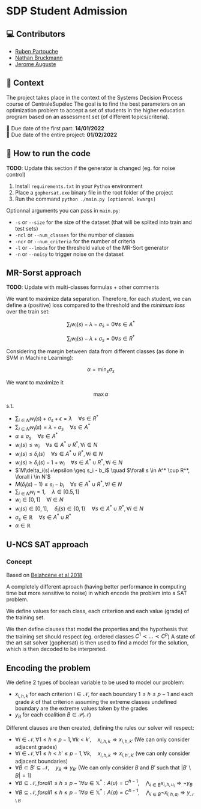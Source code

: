 # SDP Student Admission

## :computer: Contributors

- [Ruben Partouche](https://gitlab-student.centralesupelec.fr/2018partouchr)
- [Nathan Bruckmann](https://gitlab-student.centralesupelec.fr/2018bruckmann)
- [Jerome Auguste](https://gitlab-student.centralesupelec.fr/2018augustej)

## :page_facing_up: Context

The project takes place in the context of the Systems Decision Process course of CentraleSupélec
The goal is to find the best parameters on an optimization problem to accept a set of students in the higher education program based on an assessment set (of different topics/criteria).

:date: Due date of the first part: **14/01/2022** \
:date: Due date of the entire project: **01/02/2022**

## :running: How to run the code

**TODO**: Update this section if the generator is changed (eg. for noise control)

1. Install `requirements.txt` in your `Python` environment
2. Place a `gophersat.exe` binary file in the root folder of the project
3. Run the command `python ./main.py [optionnal kwargs]`

Optionnal arguments you can pass in `main.py`:

- `-s` or `--size` for the size of the dataset (that will be splited into train and test sets)
- `-ncl` or `--num_classes` for the number of classes
- `-ncr` or `--num_criteria` for the number of criteria
- `-l` or `--lmbda` for the threshold value of the MR-Sort generator
- `-n` or `--noisy` to trigger noise on the dataset

## MR-Sorst approach

**TODO**: Update with multi-classes formulas + other comments

We want to maximize data separation. Therefore, for each student, we can define a (positive) loss compared to the threshold and the *minimum loss* over the train set:

```math
\sum_{i}{w_{i}(s)}-\lambda - \sigma_s = 0 \forall s \in A^*
```

```math
\sum_{i}{w_{i}(s)}-\lambda + \sigma_s = 0 \forall s \in R^*
```

Considering the margin between data from different classes (as done in SVM in Machine Learning):

```math
\alpha = \min_{s} \sigma_s 
```

We want to maximize it

```math
\max \alpha 
```

s.t.

- $`\sum_{i \in N}{w_i(s)} + \sigma_s + \epsilon = \lambda \quad \forall s \in R^*`$
- $`\sum_{i \in N} w_i(s) = \lambda +  \sigma_s \quad \forall s \in A^*`$
- $`\alpha \leq \sigma_s \quad \forall s \in A^*`$
- $`w_i(s) \leq w_i \quad \forall s \in A^* \cup R^*, \forall i \in N`$
- $`w_i(s) \leq \delta_i(s) \quad \forall s \in A^* \cup R^*, \forall i \in N`$
- $`w_i(s) \geq \delta_i(s) - 1 + w_i \quad \forall s \in A^* \cup R^*, \forall i \in N`$
- $`M\delta_i(s)+\epsilon \geq s_i - b_i$  \quad $\forall s \in A^* \cup R^*, \forall i \in N`$
- $`M(\delta_i(s)-1) \leq s_i-b_i \quad \forall s \in A^* \cup R^*, \forall i \in N`$
- $`\sum_{i \in N}{w_i}=1, \quad \lambda \in [0.5, 1]`$
- $`w_i \in [0, 1] \quad \forall i \in N`$
- $`w_i(s) \in [0, 1], \quad \delta_i(s) \in \{0, 1\} \quad \forall s \in A^* \cup R^*, \forall i \in N`$
- $`\sigma_s \in \mathbb{R} \quad \forall s \in A^* \cup R^*`$
- $`\alpha \in \mathbb{R}`$

## U-NCS SAT approach

### Concept

Based on [Belahcène et al 2018](https://centralesupelec.edunao.com/pluginfile.php/214890/mod_label/intro/2018-Belahcene-et-al-COR.pdf)

A completely different aproach (having better performance in computing time but more sensitive to noise) in which encode the problem into a SAT problem.

We define values for each class, each criteriion and each value (grade) of the training set.

We then define clauses that model the properties and the hypothesis that the training set should respect (eg. ordered classes $`C^1 \prec ... \prec C^p`$)
A state of the art sat solver (gophersat) is then used to find a model for the solution, which is then decoded to be interpreted.

## Encoding the problem

We define 2 types of boolean variable to be used to model our problem:

- $`x_{i, h, k}`$ for each criterion $`i \in \mathcal{N}`$, for each boundary $`1 \leq h \leq p-1`$ and each grade $`k`$ of that criterion assuming the extreme classes undefined boundary are the extreme values taken by the grades
- $`y_B`$ for each coalition $`B \in \mathcal{P}(\mathcal{N})`$

Different clauses are then created, defining the rules our solver will respect:

- $`\forall i \in \mathcal{N}, \forall 1 \leq h \leq p-1, \forall k<k', \quad x_{i, h, k} \Rightarrow x_{i, h, k'}`$ (We can only consider adjacent grades)
- $`\forall i \in \mathcal{N}, \forall 1 \leq h < h' \leq p-1, \forall k, \quad x_{i, h, k} \Rightarrow x_{i, h', k'}`$ (we can only consider adjacent boundaries)
- $`\forall B \subset B' \subseteq \mathcal{N}, \quad y_{B} \Rightarrow y_{B'}`$ (We can only consider $`B`$ and  $`B'`$ such that  $`|B' \setminus B| = 1`$)
- $`\forall B \subseteq \mathcal{N}, forall 1 \leq h \leq p-1 \forall u \in \mathds{X}^*: A(u) = C^{h-1}, \quad \bigwedge_{i \in B}{x_{i, h, u_i}} \Rightarrow \neg y_B`$
- $`\forall B \subseteq \mathcal{N}, forall 1 \leq h \leq p-1 \forall a \in \mathds{X}^*: A(a) = C^{h-1}, \quad \bigwedge_{i \in B}{\neg x_{i, h, a_i}} \Rightarrow y_{\mathcal{N} \setminus B}`$

